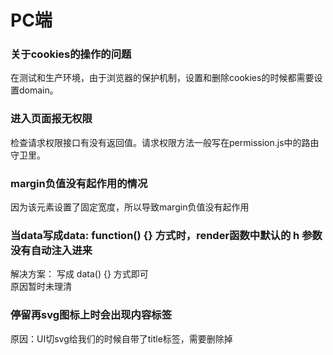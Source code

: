 # PC端

### 关于cookies的操作的问题
在测试和生产环境，由于浏览器的保护机制，设置和删除cookies的时候都需要设置domain。

### 进入页面报无权限
检查请求权限接口有没有返回值。请求权限方法一般写在permission.js中的路由守卫里。

### margin负值没有起作用的情况
因为该元素设置了固定宽度，所以导致margin负值没有起作用

### 当data写成data: function() {} 方式时，render函数中默认的 h 参数没有自动注入进来
解决方案： 写成 data() {} 方式即可 <br>
原因暂时未理清

### 停留再svg图标上时会出现内容标签
原因：UI切svg给我们的时候自带了title标签，需要删除掉